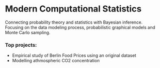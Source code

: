 # Modern Computational Statistics

Connecting probability theory and statistics with Bayesian inference. 
Focusing on the data modeling process, probabilistic graphical models and Monte Carlo sampling.

### Top projects:
* Empirical study of Berlin Food Prices using an original dataset
* Modelling athmospheric CO2 concentration
